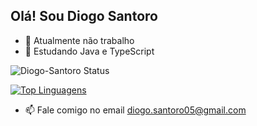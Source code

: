 ## Olá! Sou Diogo Santoro

- 🔭 Atualmente não trabalho
- 🌱 Estudando Java e TypeScript



![Diogo-Santoro Status](https://github-readme-stats.vercel.app/api?username=Diogo-Santoro&show_icons=true)







[![Top Linguagens](https://github-readme-stats.vercel.app/api/top-langs/?username=Diogo-Santoro&layout=compact)](https://github.com/anuraghazra/github-readme-stats)

- 📫 Fale comigo no email diogo.santoro05@gmail.com
